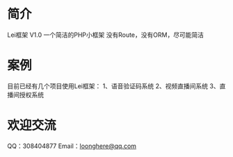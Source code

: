 # 简介
Lei框架 V1.0
一个简洁的PHP小框架
没有Route，没有ORM，尽可能简洁
# 案例
目前已经有几个项目使用Lei框架：
1、语音验证码系统
2、视频直播间系统
3、直播间授权系统
# 欢迎交流
QQ：308404877    Email：loonghere@qq.com